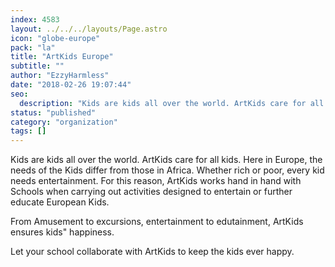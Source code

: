 ```yaml
---
index: 4583
layout: ../../../layouts/Page.astro
icon: "globe-europe"
pack: "la"
title: "ArtKids Europe"
subtitle: ""
author: "EzzyHarmless"
date: "2018-02-26 19:07:44"
seo:
  description: "Kids are kids all over the world. ArtKids care for all kids. Here in Europe, the needs of the Kids differ from those in Africa. Whether rich or poor, every kid needs entertainment. For this reason, ArtKids works hand in hand with Schools when carrying out activities designed to entertain or further educate European Kids."
status: "published"
category: "organization"
tags: []
---
```


Kids are kids all over the world. ArtKids care for all kids. Here in Europe, the needs of the Kids differ from those in Africa. Whether rich or poor, every kid needs entertainment. For this reason, ArtKids works hand in hand with Schools when carrying out activities designed to entertain or further educate European Kids.

From Amusement to excursions, entertainment to edutainment, ArtKids ensures kids" happiness.

Let your school collaborate with ArtKids to keep the kids ever happy.